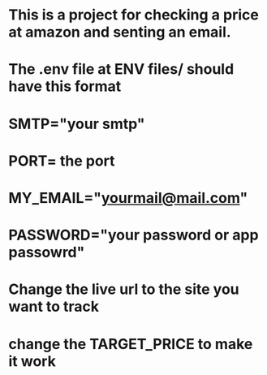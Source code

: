 # This is a project for checking a price at amazon and senting an email.

# The .env file at ENV files/ should have this format

# SMTP="your smtp"
# PORT= the port
# MY_EMAIL="yourmail@mail.com"
# PASSWORD="your password or app passowrd"

# Change the live url to the site you want  to track

# change the TARGET_PRICE to make it work
